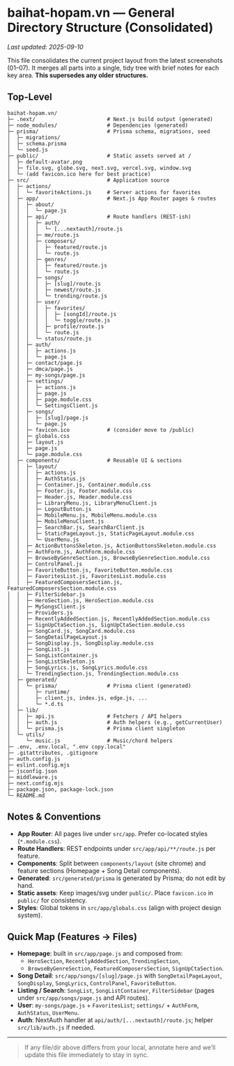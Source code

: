 
# baihat-hopam.vn — General Directory Structure (Consolidated)
_Last updated: 2025-09-10_

This file consolidates the current project layout from the latest screenshots (01–07). It merges all parts into a single, tidy tree with brief notes for each key area. **This supersedes any older structures.**

## Top-Level
```
baihat-hopam.vn/
├─ .next/                       # Next.js build output (generated)
├─ node_modules/                # Dependencies (generated)
├─ prisma/                      # Prisma schema, migrations, seed
│  ├─ migrations/
│  ├─ schema.prisma
│  └─ seed.js
├─ public/                      # Static assets served at /
│  ├─ default-avatar.png
│  ├─ file.svg, globe.svg, next.svg, vercel.svg, window.svg
│  └─ (add favicon.ico here for best practice)
├─ src/                         # Application source
│  ├─ actions/
│  │  └─ favoriteActions.js     # Server actions for favorites
│  ├─ app/                      # Next.js App Router pages & routes
│  │  ├─ about/
│  │  │  └─ page.js
│  │  ├─ api/                   # Route handlers (REST-ish)
│  │  │  ├─ auth/
│  │  │  │  └─ [...nextauth]/route.js
│  │  │  ├─ me/route.js
│  │  │  ├─ composers/
│  │  │  │  ├─ featured/route.js
│  │  │  │  └─ route.js
│  │  │  ├─ genres/
│  │  │  │  ├─ featured/route.js
│  │  │  │  └─ route.js
│  │  │  ├─ songs/
│  │  │  │  ├─ [slug]/route.js
│  │  │  │  ├─ newest/route.js
│  │  │  │  └─ trending/route.js
│  │  │  ├─ user/
│  │  │  │  ├─ favorites/
│  │  │  │  │  ├─ [songId]/route.js
│  │  │  │  │  └─ toggle/route.js
│  │  │  │  ├─ profile/route.js
│  │  │  │  └─ route.js
│  │  │  └─ status/route.js
│  │  ├─ auth/
│  │  │  ├─ actions.js
│  │  │  └─ page.js
│  │  ├─ contact/page.js
│  │  ├─ dmca/page.js
│  │  ├─ my-songs/page.js
│  │  ├─ settings/
│  │  │  ├─ actions.js
│  │  │  ├─ page.js
│  │  │  ├─ page.module.css
│  │  │  └─ SettingsClient.js
│  │  ├─ songs/
│  │  │  ├─ [slug]/page.js
│  │  │  └─ page.js
│  │  ├─ favicon.ico            # (consider move to /public)
│  │  ├─ globals.css
│  │  ├─ layout.js
│  │  ├─ page.js
│  │  └─ page.module.css
│  ├─ components/               # Reusable UI & sections
│  │  ├─ layout/
│  │  │  ├─ actions.js
│  │  │  ├─ AuthStatus.js
│  │  │  ├─ Container.js, Container.module.css
│  │  │  ├─ Footer.js, Footer.module.css
│  │  │  ├─ Header.js, Header.module.css
│  │  │  ├─ LibraryMenu.js, LibraryMenuClient.js
│  │  │  ├─ LogoutButton.js
│  │  │  ├─ MobileMenu.js, MobileMenu.module.css
│  │  │  ├─ MobileMenuClient.js
│  │  │  ├─ SearchBar.js, SearchBarClient.js
│  │  │  ├─ StaticPageLayout.js, StaticPageLayout.module.css
│  │  │  └─ UserMenu.js
│  │  ├─ ActionButtonsSkeleton.js, ActionButtonsSkeleton.module.css
│  │  ├─ AuthForm.js, AuthForm.module.css
│  │  ├─ BrowseByGenreSection.js, BrowseByGenreSection.module.css
│  │  ├─ ControlPanel.js
│  │  ├─ FavoriteButton.js, FavoriteButton.module.css
│  │  ├─ FavoritesList.js, FavoritesList.module.css
│  │  ├─ FeaturedComposersSection.js, FeaturedComposersSection.module.css
│  │  ├─ FilterSidebar.js
│  │  ├─ HeroSection.js, HeroSection.module.css
│  │  ├─ MySongsClient.js
│  │  ├─ Providers.js
│  │  ├─ RecentlyAddedSection.js, RecentlyAddedSection.module.css
│  │  ├─ SignUpCtaSection.js, SignUpCtaSection.module.css
│  │  ├─ SongCard.js, SongCard.module.css
│  │  ├─ SongDetailPageLayout.js
│  │  ├─ SongDisplay.js, SongDisplay.module.css
│  │  ├─ SongList.js
│  │  ├─ SongListContainer.js
│  │  ├─ SongListSkeleton.js
│  │  ├─ SongLyrics.js, SongLyrics.module.css
│  │  └─ TrendingSection.js, TrendingSection.module.css
│  ├─ generated/
│  │  └─ prisma/                # Prisma client (generated)
│  │     ├─ runtime/
│  │     ├─ client.js, index.js, edge.js, ...
│  │     └─ *.d.ts
│  ├─ lib/
│  │  ├─ api.js                 # Fetchers / API helpers
│  │  ├─ auth.js                # Auth helpers (e.g., getCurrentUser)
│  │  └─ prisma.js              # Prisma client singleton
│  └─ utils/
│     └─ music.js               # Music/chord helpers
├─ .env, .env.local, ".env copy.local"
├─ .gitattributes, .gitignore
├─ auth.config.js
├─ eslint.config.mjs
├─ jsconfig.json
├─ middleware.js
├─ next.config.mjs
├─ package.json, package-lock.json
└─ README.md
```

## Notes & Conventions
- **App Router**: All pages live under `src/app`. Prefer co-located styles (`*.module.css`).
- **Route Handlers**: REST endpoints under `src/app/api/**/route.js` per feature.
- **Components**: Split between `components/layout` (site chrome) and feature sections (Homepage + Song Detail components).
- **Generated**: `src/generated/prisma` is generated by Prisma; do not edit by hand.
- **Static assets**: Keep images/svg under `public/`. Place `favicon.ico` in `public/` for consistency.
- **Styles**: Global tokens in `src/app/globals.css` (align with project design system).

## Quick Map (Features → Files)
- **Homepage**: built in `src/app/page.js` and composed from:
  - `HeroSection`, `RecentlyAddedSection`, `TrendingSection`,
  - `BrowseByGenreSection`, `FeaturedComposersSection`, `SignUpCtaSection`.
- **Song Detail**: `src/app/songs/[slug]/page.js` with `SongDetailPageLayout`, `SongDisplay`, `SongLyrics`, `ControlPanel`, `FavoriteButton`.
- **Listing / Search**: `SongList`, `SongListContainer`, `FilterSidebar` (pages under `src/app/songs/page.js` and API routes).
- **User**: `my-songs/page.js` + `FavoritesList`; `settings/` + `AuthForm`, `AuthStatus`, `UserMenu`.
- **Auth**: NextAuth handler at `api/auth/[...nextauth]/route.js`; helper `src/lib/auth.js` if needed.

---

> If any file/dir above differs from your local, annotate here and we’ll update this file immediately to stay in sync.
